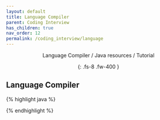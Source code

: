 ```yaml
---
layout: default
title: Language Compiler
parent: Coding Interview
has_children: true
nav_order: 12
permalink: /coding_interview/language
---
```

<div align="center" markdown="1">
Language Compiler / Java resources / Tutorial

{: .fs-8 .fw-400 }
</div>

## Language Compiler

{% highlight java %}

{% endhighlight %}
